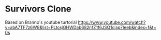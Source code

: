 # Survivors Clone
 Based on Branno's youtube turtorial
https://www.youtube.com/watch?v=abA7TF7z6W8&list=PLtosjGHWDab682nfZ1f6JSQ1cjap7Ieeb&index=1&t=0s